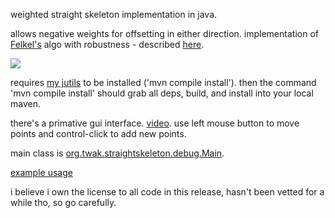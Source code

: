 weighted straight skeleton implementation in java.

allows negative weights for offsetting in either direction. implementation of [Felkel's](http://www.dma.fi.upm.es/mabellanas/tfcs/skeleton/html/documentacion/Straight%20Skeletons%20Implementation.pdf) algo with robustness - described [here](http://twak.blogspot.com/2009/05/engineering-weighted-straight-skeleton.html).

[![](http://farm5.static.flickr.com/4006/4709590538_76e5c9ce6f.jpg)](http://www.flickr.com/photos/twak/4709590538/)

requires [my jutils](https://github.com/twak/jutils) to be installed ('mvn compile install'). then the command 'mvn compile install' should grab all deps, build, and install into your local maven.

there's a primative gui interface. [video](http://www.youtube.com/watch?v=2twcln3_7Y8). use left mouse button to move points and control-click to add new points.

main class is [org.twak.straightskeleton.debug.Main](https://github.com/twak/campskeleton/blob/master/src/org/twak/straightskeleton/debug/Main.java). 

[example usage](https://github.com/twak/campskeleton/blob/wiki/PageName.md)


i believe i own the license to all code in this release, hasn't been vetted for a while tho, so go carefully.
